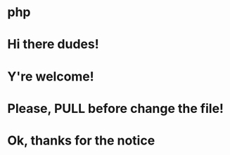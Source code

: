 # php
# Hi there dudes!
# Y're welcome!
# Please, PULL before change the file!
# Ok, thanks for the notice
